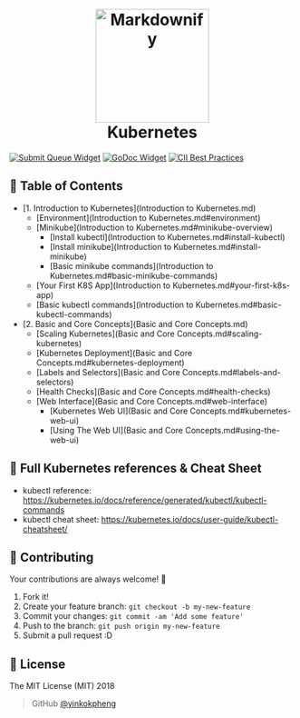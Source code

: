 <h1 align="center">
  <br>
  <a href="https://kubernetes.io/"><img src="https://avatars1.githubusercontent.com/u/13629408?s=400&v=4" alt="Markdownify" width="200"></a>
  <br>
  Kubernetes
  <br>
</h1>

[![Submit Queue Widget]][Submit Queue] [![GoDoc Widget]][GoDoc] [![CII Best Practices](https://bestpractices.coreinfrastructure.org/projects/569/badge)](https://bestpractices.coreinfrastructure.org/projects/569)

## 🚩 Table of Contents

- [1. Introduction to Kubernetes](Introduction to Kubernetes.md)
  - [Environment](Introduction to Kubernetes.md#environment)
  - [Minikube](Introduction to Kubernetes.md#minikube-overview)
    - [Install kubectl](Introduction to Kubernetes.md#install-kubectl)
    - [Install minikube](Introduction to Kubernetes.md#install-minikube)
    - [Basic minikube commands](Introduction to Kubernetes.md#basic-minikube-commands)
  - [Your First K8S App](Introduction to Kubernetes.md#your-first-k8s-app)
  - [Basic kubectl commands](Introduction to Kubernetes.md#basic-kubectl-commands)
- [2. Basic and Core Concepts](Basic and Core Concepts.md)
  - [Scaling Kubernetes](Basic and Core Concepts.md#scaling-kubernetes)
  - [Kubernetes Deployment](Basic and Core Concepts.md#kubernetes-deployment)
  - [Labels and Selectors](Basic and Core Concepts.md#labels-and-selectors)
  - [Health Checks](Basic and Core Concepts.md#health-checks)
  - [Web Interface](Basic and Core Concepts.md#web-interface)
    - [Kubernetes Web UI](Basic and Core Concepts.md#kubernetes-web-ui)
    - [Using The Web UI](Basic and Core Concepts.md#using-the-web-ui)

## 🔖 Full Kubernetes references & Cheat Sheet
- kubectl reference: https://kubernetes.io/docs/reference/generated/kubectl/kubectl-commands
- kubectl cheat sheet: https://kubernetes.io/docs/user-guide/kubectl-cheatsheet/

## 💬 Contributing

Your contributions are always welcome! :tada:

1. Fork it!
2. Create your feature branch: `git checkout -b my-new-feature`
3. Commit your changes: `git commit -am 'Add some feature'`
4. Push to the branch: `git push origin my-new-feature`
5. Submit a pull request :D

## 📜 License

The MIT License (MIT) 2018
> GitHub [@yinkokpheng](https://github.com/yinkokpheng)

[GoDoc]: https://godoc.org/k8s.io/kubernetes
[GoDoc Widget]: https://godoc.org/k8s.io/kubernetes?status.svg
[Submit Queue]: http://submit-queue.k8s.io/#/ci
[Submit Queue Widget]: http://submit-queue.k8s.io/health.svg?v=1

